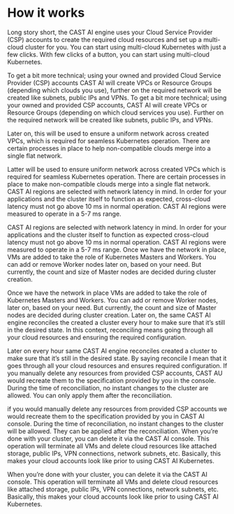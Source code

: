 # How it works

Long story short, the CAST AI engine uses your Cloud Service Provider (CSP) accounts to create the required cloud
resources and set up a multi-cloud cluster for you. You can start using multi-cloud Kubernetes with just a few clicks.
With few clicks of a button, you can start using multi-cloud Kubernetes.

To get a bit more technical; using your owned and provided Cloud Service Provider (CSP) accounts CAST AI will create
VPCs or Resource Groups (depending which clouds you use), further on the required network will be created like subnets,
public IPs and VPNs.  To get a bit more technical; using your owned and provided CSP accounts, CAST AI will create VPCs
or Resource Groups (depending on which cloud services you use). Further on the required network will be created like
subnets, public IPs, and VPNs.

Later on, this will be used to ensure a uniform network across created VPCs, which is required for seamless Kubernetes
operation. There are certain processes in place to help non-compatible clouds merge into a single flat network.

Latter will be used to ensure uniform network across created VPCs which is required for seamless Kubernetes operation.
There are certain processes in place to make non-compatible clouds merge into a single flat network. CAST AI regions
are selected with network latency in mind. In order for your applications and the cluster itself to function as
expected, cross-cloud latency must not go above 10 ms in normal operation. CAST AI regions were measured to operate in a
5-7 ms range.

CAST AI regions are selected with network latency in mind. In order for your applications and the cluster itself to
function as expected cross-cloud latency must not go above 10 ms in normal operation. CAST AI regions were measured to
operate in a 5-7 ms range. Once we have the network in place, VMs are added to take the role of Kubernetes Masters and
Workers. You can add or remove Worker nodes later on, based on your need. But currently, the count and size of Master
nodes are decided during cluster creation.

Once we have the network in place VMs are added to take the role of Kubernetes Masters and Workers. You can add or
remove Worker nodes, later on, based on your need. But currently, the count and size of Master nodes are decided during
cluster creation. Later on, the same CAST AI engine reconciles the created a cluster every hour to make sure that it’s
still in the desired state. In this context, reconciling means going through all your cloud resources and ensuring the
required configuration.

Later on every hour same CAST AI engine reconciles created a cluster to make sure that it’s still in the desired state.
By saying reconcile I mean that it goes through all your cloud resources and ensures required configuration. If you
manually delete any resources from provided CSP accounts, CAST AU would recreate them to the specification provided by
you in the console. During the time of reconciliation, no instant changes to the cluster are allowed. You can only apply
them after the reconciliation.

if you would manually delete any resources from provided CSP accounts we would recreate them to the specification
provided by you in CAST AI console. During the time of reconciliation, no instant changes to the cluster will be
allowed. They can be applied after the reconciliation. When you’re done with your cluster, you can delete it via the
CAST AI console. This operation will terminate all VMs and delete cloud resources like attached storage, public IPs, VPN
connections, network subnets, etc. Basically, this makes your cloud accounts look like prior to using
CAST AI Kubernetes.

When you’re done with your cluster, you can delete it via the CAST AI console. This operation will terminate all VMs and
delete cloud resources like attached storage, public IPs, VPN connections, network subnets, etc. Basically, this makes
your cloud accounts look like prior to using CAST AI Kubernetes.
